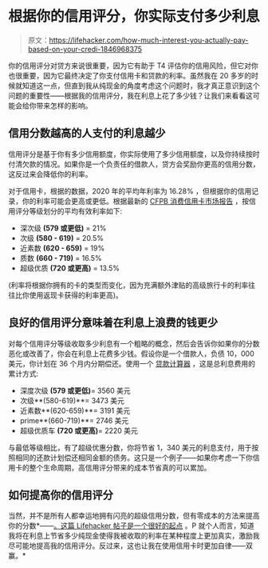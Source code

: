# 根据你的信用评分，你实际支付多少利息

> 原文：<https://lifehacker.com/how-much-interest-you-actually-pay-based-on-your-credi-1846968375>

你的信用评分对贷方来说很重要，因为它有助于 T4 评估你的信用风险，但它对你也很重要，因为它最终决定了你支付信用卡和贷款的利率。虽然我在 20 多岁的时候就知道这一点，但直到我从纯现金的角度考虑这个问题时，我才真正意识到这个问题的重要性——根据我的信用评分，我在利息上花了多少钱？让我们来看看这可能会给你带来怎样的影响。



## 信用分数越高的人支付的利息越少

信用评分是基于你有多少信用额度，你实际使用了多少信用额度，以及你持续按时付清欠款的情况。如果你是一个负责任的借款人，贷方会奖励你更高的信用分数，这反过来会降低你的利率。

对于信用卡，根据的数据，2020 年的平均年利率为 16.28% ，但根据你的信用记录，你的利率可能会更高或更低。根据最新的 [CFPB 消费信用卡市场报告](https://files.consumerfinance.gov/f/documents/cfpb_consumer-credit-card-market-report_2019.pdf) ，按信用评分等级划分的平均有效利率如下:

*   深次级 **(579 或更低)** = 21%
*   次级 **(580 - 619)** = 20.5%
*   近素数 **(620 - 659)** = 19%
*   质数 **(660 - 719)** = 16.5%
*   超级优质 **(720 或更高)** = 13.5%

(利率将根据你拥有的卡的类型而变化，因为充满额外津贴的高级旅行卡的利率往往比你使用返现卡获得的利率更高)。

## **良好的信用评分意味着在利息上浪费的钱更少**

对每个信用评分等级收取多少利息有一个粗略的概念，然后会告诉你如果你的分数恶化或改善了，你会在利息上花费多少钱。假设你是一个借款人，负债 10，000 美元，你计划在 36 个月内分期偿还。使用一个 [贷款计算器](https://www.creditkarma.com/calculators/debtrepayment) ，这是总利息费用的累计方式:

*   深度次级 **(579 或更低)**= 3560 美元
*   次级**(580-619)**= 3473 美元
*   近素数**(620-659)**= 3191 美元
*   prime**(660-719)**= 2746 美元
*   超级优质车 **(720 或更高)**= 2220 美元

与最低等级相比，有了超级优惠分数，你将节省 1，340 美元的利息支付，用于按照相同的还款计划偿还相同金额的债务。这只是一个例子——如果你考虑一下你信用卡的整个生命周期，高信用评分带来的成本节省真的可以累加。

## **如何提高你的信用评分**

当然，并不是所有人都幸运地拥有闪亮的超级信用分数，但有零成本的方法来提高你的分数*——[。这篇 Lifehacker 帖子是一个很好的起点](https://twocents.lifehacker.com/how-to-boost-your-credit-or-build-it-up-from-nothing-1797485359) 。P 就个人而言，知道我将在利息上节省多少纯现金使得我被收取的利率在某种程度上更加真实，激励我尽可能地提高我的信用评分。反过来，这也让我在使用信用卡时更加自律——双赢。*